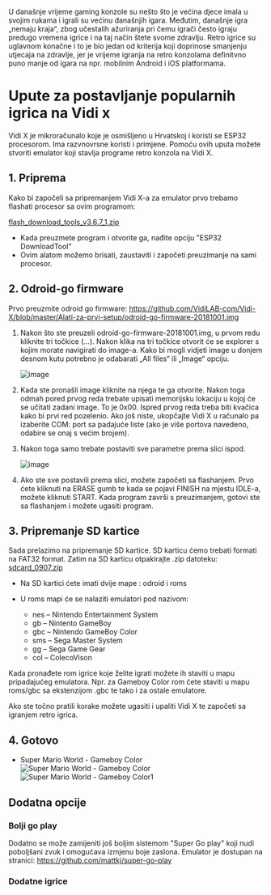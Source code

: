U današnje vrijeme gaming konzole su nešto što je većina djece imala u svojim rukama i igrali su većinu današnjih igara. Međutim, današnje igra „nemaju kraja“, zbog učestalih ažuriranja pri čemu igrači često igraju predugo vremena igrice i na taj način štete svome zdravlju. 
Retro igrice su uglavnom konačne i to je bio jedan od kriterija koji doprinose smanjenju utjecaja na zdravlje, jer je vrijeme igranja na retro konzolama definitvno puno manje od igara na npr. mobilnim Android i iOS platformama.


# Upute za postavljanje popularnih igrica na Vidi x
Vidi X je mikroračunalo koje je osmišljeno u Hrvatskoj i koristi se ESP32 procesorom. Ima razvnovrsne koristi i primjene. Pomoću ovih uputa možete stvoriti emulator koji stavlja programe retro konzola na Vidi X.
## 1. Priprema
Kako bi započeli sa pripremanjem Vidi X-a za emulator prvo trebamo flashati procesor sa ovim programom: 

[flash_download_tools_v3.6.7_1.zip](https://github.com/user-attachments/files/18617109/flash_download_tools_v3.6.7_1.zip)

- Kada preuzmete program i otvorite ga, nađite opciju "ESP32 DownloadTool"
- Ovim alatom možemo brisati, zaustaviti i započeti preuzimanje na sami procesor.

## 2. Odroid-go firmware
Prvo preuzmite odroid go firmware:
https://github.com/VidiLAB-com/Vidi-X/blob/master/Alati-za-prvi-setup/odroid-go-firmware-20181001.img
1. Nakon što ste preuzeli odroid-go-firmware-20181001.img,  u prvom redu kliknite tri točkice (…). Nakon klika na tri točkice otvorit će se explorer s kojim morate navigirati do image-a. Kako bi mogli vidjeti image u donjem desnom kutu potrebno je odabarati „All files“ ili „Image“ opciju.

   ![image](https://github.com/user-attachments/assets/46f92ef8-5577-47a3-8ebb-8d16634c37d5)

2. Kada ste pronašli image kliknite na njega te ga otvorite. Nakon toga odmah pored prvog reda trebate upisati memorijsku lokaciju u kojoj će se učitati zadani image. To je 0x00. Ispred prvog reda treba biti kvačica kako bi prvi red pozelenio. Ako još niste, ukopčajte Vidi X u računalo pa izaberite COM: port sa padajuće liste (ako je više portova navedeno, odabire se onaj s većim brojem).

3. Nakon toga samo trebate postaviti sve parametre prema slici ispod.

   ![image](https://github.com/user-attachments/assets/89503bb9-e44e-4b95-bda6-4a8ca6d1e244)

5. Ako ste sve postavili prema slici, možete započeti sa flashanjem. Prvo ćete kliknuti na ERASE gumb te kada se pojavi FINISH na mjestu IDLE-a, možete kliknuti START. Kada program završi s preuzimanjem, gotovi ste sa flashanjem i možete ugasiti program.

## 3. Pripremanje SD kartice
Sada prelazimo na pripremanje SD kartice. SD karticu ćemo trebati formati na FAT32 format. Zatim na SD karticu otpakirajte .zip datoteku:
[sdcard_0907.zip](https://github.com/user-attachments/files/18617615/sdcard_0907.zip)

- Na SD kartici ćete imati dvije mape : odroid i roms
- U roms mapi će se nalaziti emulatori pod nazivom:

   - nes – Nintendo Entertainment System
   - gb – Nintento GameBoy
   - gbc – Nintendo GameBoy Color
   - sms – Sega Master System
   - gg – Sega Game Gear
   - col – ColecoVison

Kada pronađete rom igrice koje želite igrati možete ih staviti u mapu pripadajućeg emulatora. Npr. za Gameboy Color rom ćete staviti u mapu roms/gbc sa ekstenzijom  .gbc te tako i za ostale emulatore.

Ako ste točno pratili korake možete ugasiti i upaliti Vidi X te započeti sa igranjem retro igrica.
## 4. Gotovo 
- Super Mario World - Gameboy Color
  ![Super Mario World - Gameboy Color](https://github.com/user-attachments/assets/e002d9be-b9f5-4e60-9403-c5bd7d8bd1a8)
  ![Super Mario World - Gameboy Color1](https://github.com/user-attachments/assets/ee31ebb8-687c-410d-8191-09fb4dee1bd5)

## Dodatna opcije

  ### Bolji go play 
  Dodatno se može zamijeniti još boljim sistemom "Super Go play" koji nudi poboljšani zvuk i omogućava izmjenu boje zaslona.
  Emulator je dostupan na stranici: https://github.com/mattkj/super-go-play

  
  ### Dodatne igrice






